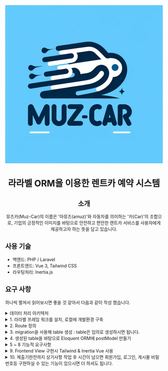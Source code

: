 <div align="center">
<img src="/resources/images/muz-car.jpg">

# 라라벨 ORM을 이용한 렌트카 예약 시스템

## 소개
뮤즈카(Muz-Car)의 이름은 '아뮤즈(amuz)'와 자동차를 의미하는 '카(Car)'의 조합으로, 기업의 긍정적인 이미지를 바탕으로 안전하고 편안한 렌트카 서비스를 사용자에게 제공하고자 하는 뜻을 담고 있습니다.

</div>

## 사용 기술

- 백엔드: PHP / Laravel
- 프론트엔드: Vue 3, Tailwind CSS
- 라우팅처리: Inertia.js

## 요구 사항
하나씩 펼쳐서 읽어보시면 좋을 것 같아서 다음과 같이 작성 했습니다.
<details>
<summary>데이터 처리 아키텍처</summary>

"렌트카" 도메인에 대한 과제를 맡으면서, 전체적인 시스템 설계와 구조에 대해 깊이 고민했습니다.<br>
특히, 코드의 유지보수성과 확장성을 향상시키는 방법과, 비즈니스 로직을 효율적으로 처리하는 방법에 중점을 두었습니다.<br>
이 과정에서 결제 시스템과 같은 외부 서비스와의 원활한 통신을 위해 Facade 패턴을 도입하기로 결정했습니다.<br>
시스템의 전체적인 데이터 처리 과정은 다음과 같습니다:
1. Request: 사용자로부터 받은 JSON 형식의 데이터를 시스템이 첫 단계로 받습니다.
2. Controller: 들어온 요청을 받아 초기 유효성 검사를 수행합니다. 이 과정에서 요청 데이터의 형식이 올바른지, 필요한 정보가 모두 포함되어 있는지 등을 검사합니다.
3. Facade: 해당 계층은 다양한 비즈니스 로직과 외부 서비스 통신을 캡슐화하고자 추가했습니다.
4. Service: 실제 비즈니스 로직이 처리되는 계층입니다. 사용자의 요청에 따른 로직을 실행하여, 필요한 작업을 수행하고 결과를 생성합니다.
5. Model: 데이터베이스와의 상호작용을 담당하는 계층입니다. 데이터의 저장, 조회, 수정, 삭제 등 데이터베이스와 관련된 모든 작업을 처리합니다.

</details>

<details>
<summary>1. 라라벨 프레임 워크를 설치, 로컬에 개발환경 구축</summary>
- PHP 8.0.2 / Laravel 9.19 설치 완료 및 개발환경 구축 완료
</details>

<details>
<summary>2. Route 정의</summary>

* Front-End<br>
- / : 등록된 차량 리스트 페이지 제공 -> Inertia::render('list'); 사용<br>
- /create : 차량 등록 페이지 제공 -> Inertia::render('create'); 사용<br>
- /show/{id} : 차량별 예약 정보 확인 페이지 제공 -> Inertia::render('show'); 사용<br>
- /reservation : 차량 예약 페이지 제공 -> Inertia::render('reservation'); 사용<br>
- 프론트엔드는 Inertia.js를 활용하여 라우팅 요청에 따라 페이지를 동적으로 렌더링합니다. 페이지 로딩 전에는 fetch API를 통해 백엔드 서버로부터 필요한 데이터를 요청하고, 응답 받은 데이터를 기반으로 사용자에게 최종 페이지를 제공합니다. <br>
<br>

* Back-End<br>
- /create(POST) : 차량 등록을 하기 위한 API<br>
- /list(GET) : 차량 목록을 불러오기 위한 API<br>
- /info(POST) : 차량 상세 정보를 불러오기 위한 API<br>
- /reservation(POST) : 예약 등록을 하기 위한 API<br>
- /reservation/intro(POST) : 예약 등록 전, 사용자가 입력한 예약 정보에 대한 최종 정보를 보여주며, 예약 가능 여부를 판단하기 위한 API<br>
- /show(GET) : 등록된 예약 정보를 불러오기 위한 API<br>
- /show(POST) : 예약 상세 정보를 불러오기 위한 API<br>

* [API 문서](/API.md)

</details>

<details>
<summary>3. migration을 사용해 table 생성 : table은 임의로 생성하시면 됩니다.</summary>

* [migration](/introduce/migrations.php)

<img src="/introduce/erd.png">

</details>

<details>
<summary>4. 생성된 table을 바탕으로 Eloquent ORM에 postModel 만들기</summary>

* [차량 모델](/app/Models/Car/Model/CarModel.php)
* [차량 상세정보 모델](/app/Models/Car/Model/CarDetailModel.php)
* [예약 모델](/app/Models/Reservation/Model/ReservationModel.php)

</details>

<details>
<summary>5 ~ 8 기능적 요구사항</summary>
5. create route에서 차량을 등록할 수 있도록 처리<br>
6. list route 에서 create된 차량 List 및 예약 가능 여부를 볼 수 있도록 처리<br>
7. list route의 차량을 클릭하면 show route로 이동하며 해당 차량의 예약 정보 확인<br>
8. show route에서 "예약" 버튼 클릭하면 reservation route로 이동 하여 예약 할 수 있도록 처리<br>
- 예약 시작일/시간, 종료일/시간 설정<br>
- 중복 예약이 안되어야 함. 중복을 막는 시점은 예약시 날짜를 선택하는 단계에서 dim 처리<br>
해당 요구사항은 구현하는 API 예시를 작성했습니다.<br>

* [API 문서](/API.md)

</details>

<details>
<summary>9. Frontend View 구현시 Tailwind & Inertia Vue 사용</summary>

<details>
<summary>차량등록</summary>
<img src="/introduce/create-1.png">
<img src="/introduce/create-2.png">
<img src="/introduce/create-3.png">
<img src="/introduce/create-4.png">
</details>

<details>
<summary>차량목록</summary>
<img src="/introduce/list-1.png">
<img src="/introduce/list-2.png">
</details>

<details>
<summary>예약하기</summary>
<img src="/introduce/reservation-1.png">
<img src="/introduce/reservation-2.png">
<img src="/introduce/reservation-3.png">
<img src="/introduce/reservation-4.png">
</details>

<details>
<summary>예약목록</summary>
<img src="/introduce/show-1.png">
<img src="/introduce/show-2.png">
</details>

</details>

<details>
<summary>10. 제출기한전까지 상기사항 작업 후 시간이 남으면 회원가입, 로그인, 게시물 비밀번호등 구현하실 수 있는 기능이 있으시면 더 하셔도 됩니다.</summary>
회원 관리 기능을 추가하는 것은 서비스의 가치를 높일 수 있는 좋은 방법이라고 생각합니다.<br>
그러나 제가 집중한 것은 우선 주어진 요구사항을 충실히 만족시키는 것이었습니다.<br>
이 과정에서 시스템의 유연성과 확장성을 최대한 끌어올리려 노력했고, 사용자 경험을 향상시키기 위해 제공된 라우팅 정보를 기반으로 친화적이고 유연한 모달창 사용에 중점을 두었습니다.<br>
만약 시간이 허락한다면, 회원가입, 로그인, 게시물 관리 등 추가적인 기능을 구현하여 서비스의 완성도를 더욱 높이고자 합니다.
</details>